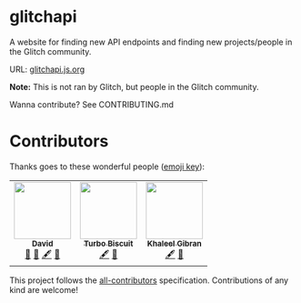 # glitchapi

A website for finding new API endpoints and finding new projects/people in the Glitch community.

URL: [glitchapi.js.org](https://glitchapi.js.org)

**Note:** This is not ran by Glitch, but people in the Glitch community.

Wanna contribute? See CONTRIBUTING.md

# Contributors
Thanks goes to these wonderful people
([emoji key](https://allcontributors.org/docs/en/emoji-key)):

<!-- ALL-CONTRIBUTORS-LIST:START - Do not remove or modify this section -->
<!-- prettier-ignore-start -->
<!-- markdownlint-disable -->
<table>
  <tr>
    <td align="center"><a href="https://aboutdavid.me"><img src="https://avatars2.githubusercontent.com/u/62346025?v=4" width="100px;" alt=""/><br /><sub><b>David</b></sub></a><br /><a href="#projectManagement-aboutDavid" title="Project Management">📆</a> <a href="#blog-aboutDavid" title="Blogposts">📝</a> <a href="#content-aboutDavid" title="Content">🖋</a> <a href="https://github.com/aboutDavid/glitchapidocs/commits?author=aboutDavid" title="Documentation">📖</a></td>
    <td align="center"><a href="http://trbo.dev"><img src="https://avatars3.githubusercontent.com/u/55338035?v=4" width="100px;" alt=""/><br /><sub><b>Turbo Biscuit</b></sub></a><br /><a href="#content-TurboBiscuit" title="Content">🖋</a> <a href="https://github.com/aboutDavid/glitchapidocs/commits?author=TurboBiscuit" title="Documentation">📖</a></td>
    <td align="center"><a href="http://khaleelgibran.com"><img src="https://avatars1.githubusercontent.com/u/38468163?v=4" width="100px;" alt=""/><br /><sub><b>Khaleel Gibran</b></sub></a><br /><a href="#content-khalby786" title="Content">🖋</a> <a href="https://github.com/aboutDavid/glitchapidocs/commits?author=khalby786" title="Documentation">📖</a></td>
  </tr>
</table>

<!-- markdownlint-enable -->
<!-- prettier-ignore-end -->
<!-- ALL-CONTRIBUTORS-LIST:END -->

This project follows the [all-contributors](https://github.com/all-contributors/all-contributors) specification. Contributions of any kind are welcome!
